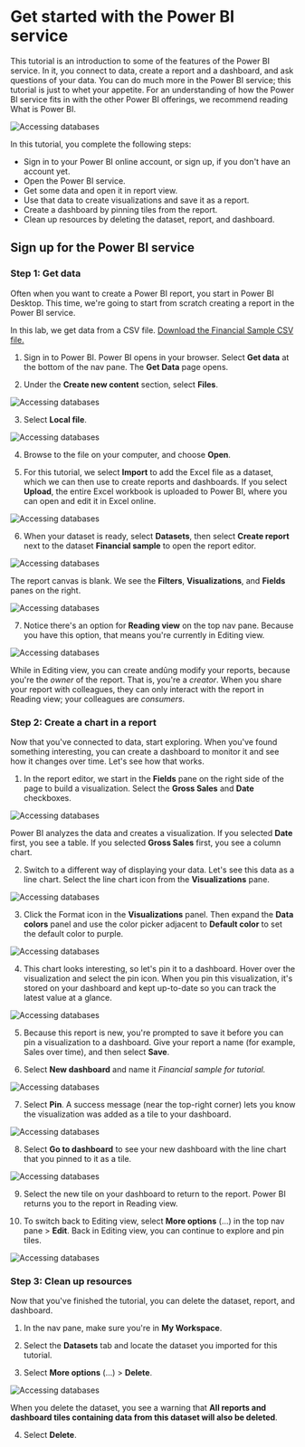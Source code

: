 
# Get started with the Power BI service
 
This tutorial is an introduction to some of the features of the Power BI service. In it, you connect to data, create a report and a dashboard, and ask questions of your data. You can do much more in the Power BI service; this tutorial is just to whet your appetite. For an understanding of how the Power BI service fits in with the other Power BI offerings, we recommend reading What is Power BI.

![Accessing databases](/Images/power-bi-service-get-started-home.png)

In this tutorial, you complete the following steps:

- Sign in to your Power BI online account, or sign up, if you don't have an account yet. 
- Open the Power BI service.
- Get some data and open it in report view.
- Use that data to create visualizations and save it as a report.
- Create a dashboard by pinning tiles from the report. 
- Clean up resources by deleting the dataset, report, and dashboard.


## Sign up for the Power BI service
### Step 1: Get data
Often when you want to create a Power BI report, you start in Power BI Desktop. This time, we're going to start from scratch creating a report in the Power BI service.

In this lab, we get data from a CSV file. [Download the Financial Sample CSV file.](/Dataset/FinancialSample.csv)

1. Sign in to Power BI. Power BI opens in  your browser. Select **Get data** at the bottom of the nav pane. The **Get Data** page opens.

2. Under the **Create new content** section, select **Files**.

![Accessing databases](/Images/gs1.png)

3. Select **Local file**.

![Accessing databases](/Images/power-bi-service-get-data-local-file.png)

4. Browse to the file on your computer, and choose **Open**.

5. For this tutorial, we select **Import** to add the Excel file as a dataset, which we can then use to create reports and dashboards. If you select **Upload**, the entire Excel workbook is uploaded to Power BI, where you can open and edit it in Excel online.

![Accessing databases](/Images/power-bi-import.png)

6. When your dataset is ready, select **Datasets**, then select **Create report** next to the dataset **Financial sample** to open the report editor.

![Accessing databases](/Images/power-bi-service-datasets.png)

The report canvas is blank. We see the **Filters**, **Visualizations**, and **Fields** panes on the right.

![Accessing databases](/Images/power-bi-service-blank-report.png)

7. Notice there's an option for **Reading view** on the top nav pane. Because you have this option, that means you're currently in Editing view. 

![Accessing databases](/Images/power-bi-service-reading-view.png)

While in Editing view, you can create andủng modify your reports, because you're the *owner* of the report. That is, you're a *creator*. When you share your report with colleagues, they can only interact with the report in Reading view; your colleagues are *consumers*. 


### Step 2: Create a chart in a report

Now that you've connected to data, start exploring. When you've found something interesting, you can create a dashboard to monitor it and see how it changes over time. Let's see how that works.

1. In the report editor, we start in the **Fields** pane on the right side of the page to build a visualization. Select the **Gross Sales** and **Date** checkboxes.

![Accessing databases](/Images/power-bi-service-fields-pane-selected.png)

Power BI analyzes the data and creates a visualization. If you selected **Date** first, you see a table. If you selected **Gross Sales** first, you see a column chart.

2. Switch to a different way of displaying your data. Let's see this data as a line chart. Select the line chart icon from the **Visualizations** pane.

![Accessing databases](/Images/power-bi-service-select-line-chart.png)

3. Click the Format icon in the **Visualizations** panel. Then expand the **Data colors** panel and use the color picker adjacent to **Default color** to set the default color to purple.

![Accessing databases](/Images/enhance-visualization.png)


4. This chart looks interesting, so let's pin it to a dashboard. Hover over the visualization and select the pin icon. When you pin this visualization, it's stored on your dashboard and kept up-to-date so you can track the latest value at a glance.

![Accessing databases](/Images/power-bi-service-pin-visual.png)

5. Because this report is new, you're prompted to save it before you can pin a visualization to a dashboard. Give your report a name (for example, Sales over time), and then select **Save**. 

6. Select **New dashboard** and name it *Financial sample for tutorial.*

![Accessing databases](/Images/power-bi-pin.png)

7. Select **Pin**. A success message (near the top-right corner) lets you know the visualization was added as a tile to your dashboard.

![Accessing databases](/Images/power-bi-pin-success.png)

8. Select **Go to dashboard** to see your new dashboard with the line chart that you pinned to it as a tile.

![Accessing databases](/Images/power-bi-service-dashboard-tile.png)

9. Select the new tile on your dashboard to return to the report. Power BI returns you to the report in Reading view.

10. To switch back to Editing view, select **More options** (...) in the top nav pane > **Edit**. Back in Editing view, you can continue to explore and pin tiles.

![Accessing databases](/Images/power-bi-service-edit-report.png)

### Step 3: Clean up resources
Now that you've finished the tutorial, you can delete the dataset, report, and dashboard.

1. In the nav pane, make sure you're in **My Workspace**.

2. Select the **Datasets** tab and locate the dataset you imported for this tutorial.

3. Select **More options** (...) > **Delete**.

![Accessing databases](/Images/power-bi-service-delete-dataset.png)

When you delete the dataset, you see a warning that **All reports and dashboard tiles containing data from this dataset will also be deleted**.

4. Select **Delete**.

